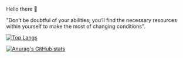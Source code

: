 Hello there 🤗

"Don’t be doubtful of your abilities; you’ll find the necessary resources within yourself to make the most of changing conditions".



[![Top Langs](https://github-readme-stats.vercel.app/api/top-langs/?username=rithreaksa&layout=compact&theme=radical)](https://github.com/anuraghazra/github-readme-stats)


[![Anurag's GitHub stats](https://github-readme-stats.vercel.app/api?username=rithreaksa&count_private=true&show_icons=true&theme=radical)](https://github.com/anuraghazra/github-readme-stats)

